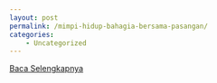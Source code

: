 ```yaml
---
layout: post
permalink: /mimpi-hidup-bahagia-bersama-pasangan/
categories:
    - Uncategorized
---
```


[Baca Selengkapnya](/03)
